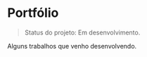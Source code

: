 <h1> Portfólio</h1>

>Status do projeto: Em desenvolvimento.

Alguns trabalhos que venho desenvolvendo.
